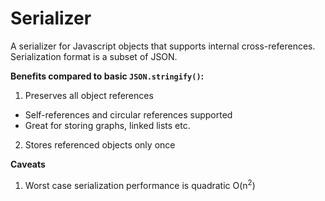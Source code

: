 # Serializer
A serializer for Javascript objects that supports internal cross-references. Serialization format is a subset of JSON.

**Benefits compared to basic `JSON.stringify()`:**

1. Preserves all object references
  * Self-references and circular references supported
  * Great for storing graphs, linked lists etc.
2. Stores referenced objects only once

**Caveats**

1. Worst case serialization performance is quadratic O(n<sup>2</sup>)